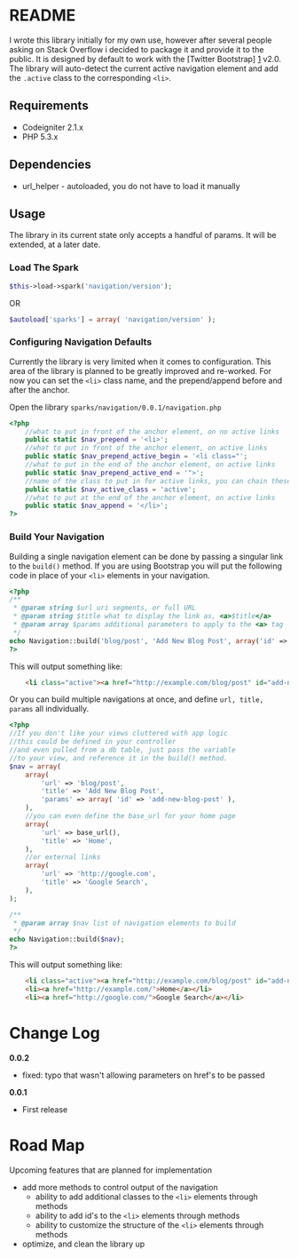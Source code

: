 # README

I wrote this library initially for my own use, however after several people asking on Stack Overflow i decided to package it and provide it to the public. It is designed by default to work with the [Twitter Bootstrap] [1] v2.0. The library will auto-detect the current active navigation element and add the `.active` class to the corresponding `<li>`.

## Requirements
 - Codeigniter 2.1.x
 - PHP 5.3.x

## Dependencies
 - url_helper - autoloaded, you do not have to load it manually

## Usage
The library in its current state only accepts a handful of params. It will be extended, at a later date.

### Load The Spark
```php
$this->load->spark('navigation/version');
```
OR
```php
$autoload['sparks'] = array( 'navigation/version' );
```
### Configuring Navigation Defaults
Currently the library is very limited when it comes to configuration. This area of the library is planned to be greatly improved and re-worked. For now you can set the `<li>` class name, and the prepend/append before and after the anchor.

Open the library `sparks/navigation/0.0.1/navigation.php`

```php
<?php
	//what to put in front of the anchor element, on no active links
	public static $nav_prepend = '<li>';
	//what to put in front of the anchor element, on active links
	public static $nav_prepend_active_begin = '<li class="';
	//what to put in the end of the anchor element, on active links
	public static $nav_prepend_active_end = '">';
	//name of the class to put in for active links, you can chain these e.g; 'active menu main hi';
	public static $nav_active_class = 'active';
	//what to put at the end of the anchor element, on active links
	public static $nav_append = '</li>';
?>
```

### Build Your Navigation
Building a single navigation element can be done by passing a singular link to the `build()` method. If you are using Bootstrap you will put the following code in place of your `<li>` elements in your navigation.

```php
<?php
/**
 * @param string $url uri segments, or full URL
 * @param string $title what to display the link as, <a>$title</a>
 * @param array $params additional parameters to apply to the <a> tag
 */
echo Navigation::build('blog/post', 'Add New Blog Post', array('id' => 'add-new-blog-post') );
?>
```
This will output something like:

```html
	<li class="active"><a href="http://example.com/blog/post" id="add-new-blog-post">Add New Blog Post</a></li>
```

Or you can build multiple navigations at once, and define `url, title, params` all individually.

```php
<?php
//If you don't like your views cluttered with app logic
//this could be defined in your controller
//and even pulled from a db table, just pass the variable
//to your view, and reference it in the build() method.
$nav = array(
	array(
		'url' => 'blog/post',
		'title' => 'Add New Blog Post',
		'params' => array( 'id' => 'add-new-blog-post' ),
	),
	//you can even define the base_url for your home page
	array(
		'url' => base_url(),
		'title' => 'Home',
	),
	//or external links
	array(
		'url' => 'http://google.com',
		'title' => 'Google Search',
	),
);

/**
 * @param array $nav list of navigation elements to build
 */
echo Navigation::build($nav);
?>
```

This will output something like:

```html
	<li class="active"><a href="http://example.com/blog/post" id="add-new-blog-post">Add New Blog Post</a></li>
	<li><a href="http://example.com/">Home</a></li>
	<li><a href="http://google.com/">Google Search</a></li>
```



# Change Log

**0.0.2**

 - fixed: typo that wasn't allowing parameters on href's to be passed

**0.0.1**

 - First release


# Road Map
Upcoming features that are planned for implementation

 - add more methods to control output of the navigation
	- ability to add additional classes to the `<li>` elements through methods
	- ability to add id's to the `<li>` elements through methods
	- ability to customize the structure of the `<li>` elements through methods
 - optimize, and clean the library up

[1]: http://twitter.github.com/bootstrap/ 	"Twitter Bootstrap"